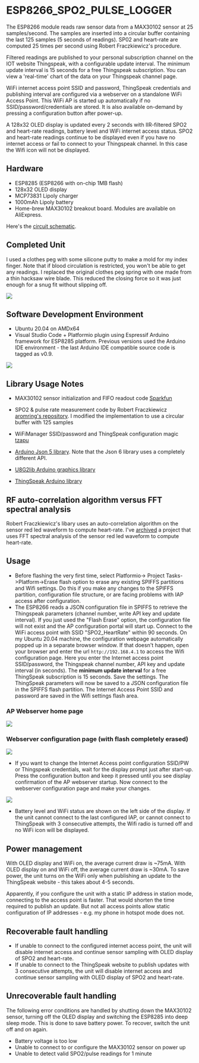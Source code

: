 # ESP8266_SPO2_PULSE_LOGGER
 
The ESP8266 module reads raw sensor data from a MAX30102 
sensor at 25 samples/second. The samples are inserted into a circular buffer containing the last 125 samples (5 seconds of readings). SP02 and heart-rate are computed 25 times per second using Robert Fraczkiewicz's procedure.

Filtered readings are published to your personal subscription channel on the IOT website Thingspeak, with a configurable update interval. The minimum update interval is 15 seconds for a free Thingspeak subscription. You can view a 'real-time' chart of the data on your Thingspeak channel page.

WiFi internet access point SSID and password, ThingSpeak credentials and publishing interval are
configured via a webserver on a standalone WiFi Access Point. This WiFi AP is started up automatically if no SSID/password/credentials are stored. It is also available on-demand by pressing a configuration button after power-up.

A 128x32 OLED display is updated every 2 seconds with IIR-filtered SPO2 and heart-rate readings, battery level and WiFi internet access status. SPO2 and heart-rate readings continue to be displayed even if you have no internet access or fail to connect to your Thingspeak channel. In this case the Wifi icon will not be displayed.

## Hardware

* ESP8285 (ESP8266 with on-chip 1MB flash)
* 128x32 OLED display
* MCP73831 Lipoly charger
* 1000mAh Lipoly battery
* Home-brew MAX30102 breakout board. Modules are available on AliExpress.

Here's the [circuit schematic](docs/sp02_pulse_logger_schematic.pdf).

## Completed Unit

I used a clothes peg with some silicone putty to make a mold for my index finger. 
Note that if blood circulation
is restricted, you won't be able to get any readings. I replaced the original clothes peg spring with one made from a thin hacksaw wire blade. This reduced the closing force so it was just enough for a snug fit without slipping off. 

<img src="docs/prototype_hardware_2.jpg" />

## Software Development Environment

* Ubuntu 20.04 on AMDx64
* Visual Studio Code + Platformio plugin using Espressif Arduino framework for ESP8285 platform. Previous versions used the Arduino IDE environment - the last Arduino IDE compatible source code is tagged as v0.9.

<img src="docs/vsc_screenshot_build.png">

## Library Usage Notes

* MAX30102 sensor initialization and FIFO readout code 
[Sparkfun](https://github.com/sparkfun/SparkFun_MAX3010x_Sensor_Library)

* SPO2 & pulse rate measurement code by Robert Fraczkiewicz
[aromring's repository](https://github.com/aromring/MAX30102_by_RF). 
I modified the implementation to use a circular buffer with 125 samples

* WiFiManager SSID/password and ThingSpeak configuration magic [tzapu](https://github.com/tzapu/WiFiManager)

* [Arduino Json 5 library](https://github.com/bblanchon/ArduinoJson/tree/5.x). Note that
the Json 6 library uses a completely different API.

* [U8G2lib Arduino graphics library](https://github.com/olikraus/U8g2_Arduino)

* [ThingSpeak Arduino library](https://github.com/mathworks/thingspeak-arduino)

## RF auto-correlation algorithm versus FFT spectral analysis

Robert Fraczkiewicz's libary uses an auto-correlation algorithm on the sensor red led waveform to compute heart-rate. I've [archived](RFA_versus_FFT_for_heartrate.zip) a project that uses FFT spectral analysis of the sensor red led waveform to compute heart-rate. 

## Usage

* Before flashing the very first time, select Platformio-> Project Tasks->Platform->Erase flash option to erase any existing
SPIFFS partitions and Wifi settings. 
Do this if you make any changes to the SPIFFS partition, configuration file structure, or are facing problems with IAP access after configuration.
* The ESP8266 reads a JSON configuration file in SPIFFS to retrieve the Thingspeak
parameters (channel number, write API key and update interval). If you just used the
"Flash Erase" option, the configuration file will not exist and the AP configuration portal will start up.
Connect to the WiFi access point with SSID "SPO2_HeartRate" within 90 seconds. On my
Ubuntu 20.04 machine, the configuration webpage automatically popped up in a separate browser window.
If that doesn't happen, open your browser and enter the url ```http://192.168.4.1``` to access the Wifi configuration page. Here you enter the 
Internet access point SSID/password, the Thingspeak channel number, API key and update interval (in seconds). The **minimum update interval** for a free ThingSpeak subscription is 15 seconds.
Save the settings. The ThingSpeak parameters will now be saved to a JSON configuration file
in the SPIFFS flash partition. The Internet Access Point SSID and password are saved in the Wifi settings flash area.

### AP Webserver home page

<img src="docs/ConfigPortal1.png" />

### Webserver configuration page (with flash completely erased)

<img src="docs/ConfigPortal2.png" />

* If you want to change the Internet Access point configuration SSID/PW or Thingspeak
credentials, wait for the display prompt just after start-up. Press the configuration button
and keep it pressed until you see display confirmation of the AP webserver startup.
Now connect to the webserver configuration page and make your changes.


<img src="docs/screenshot.png"/>

* Battery level and WiFi status are shown on the left side of the display. If the unit cannot
connect to the last configured IAP, or cannot connect to ThingSpeak with 3 consecutive attempts, 
the Wifi radio is turned off and no WiFi icon will be displayed.

## Power management

With OLED display and WiFi on, the average current draw is ~75mA. With OLED display on and WiFi off, the average current draw
is ~30mA. 
To save power, the unit turns on the WiFi only when publishing an update to
the ThingSpeak website - this takes about 4-5 seconds.

Apparently, if you configure the unit with a static IP address in station mode, connecting
to the access point is faster. That would shorten the time required to publish an update.
But not all access points allow static configuration of IP
addresses - e.g. my phone in hotspot mode does not.

## Recoverable fault handling

* If unable to connect to the configured internet access point, the unit will disable
internet access and continue sensor sampling with OLED display of SPO2 and heart-rate.
* If unable to connect to the ThingSpeak website to publish updates with 3 consecutive
attempts, the unit will disable internet access
and continue sensor sampling with OLED display of SPO2 and heart-rate.

## Unrecoverable fault handling

The following error conditions are handled by 
shutting down the MAX30102 sensor, turning off the OLED display and switching the ESP8285 
into deep sleep mode.
This is done to save battery power. To recover, switch the unit off and on again. 

* Battery voltage is too low
* Unable to connect to or configure the MAX30102 sensor on power up
* Unable to detect valid SPO2/pulse readings for 1 minute



